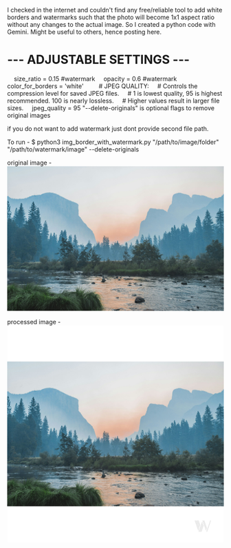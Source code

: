 I checked in the internet and couldn't find any free/reliable tool to add white borders and watermarks such that the photo will become 1x1 aspect ratio without any changes to the actual image. So I created a python code with Gemini. Might be useful to others, hence posting here.
# --- ADJUSTABLE SETTINGS ---
    size_ratio = 0.15            #watermark
    opacity = 0.6                #watermark
    color_for_borders = 'white'
    
    # JPEG QUALITY:
    # Controls the compression level for saved JPEG files.
    # 1 is lowest quality, 95 is highest recommended. 100 is nearly lossless.
    # Higher values result in larger file sizes.
    jpeg_quality = 95
"--delete-originals" is optional flags to remove original images 

if you do not want to add watermark just dont provide second file path.

To run - 
$ python3 img_border_with_watermark.py "/path/to/image/folder" "/path/to/watermark/image" --delete-originals

original image - 
![image alt](https://github.com/Uvindu/insta_borders/blob/e243f2022977c2c8ffff3eb57f4b16f0baba6529/test.jpg)

processed image - 
![image alt](https://github.com/Uvindu/insta_borders/blob/e243f2022977c2c8ffff3eb57f4b16f0baba6529/test_1x1.jpg)
